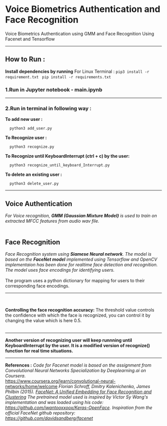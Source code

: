 
   # Voice Biometrics Authentication and Face Recognition<br>

Voice Biometrics Authentication using GMM and Face Recognition Using Facenet and Tensorflow
___

   ## How to Run :
   
 **Install dependencies by running**  For Linux Terminal : ```pip3 install -r requirement.txt``` 
 ``` pip install -r requirements.txt```
 
 ### 1.Run in Jupyter notebook - main.ipynb
 ___
 
 ### 2.Run in terminal in following way :
 
   **To add new user :**
   ```
     python3 add_user.py
   ```
   **To Recognize user :**
   ```
     python3 recognize.py
   ```
   **To Recognize until KeyboardInterrupt (ctrl + c) by the user:**
   ```
     python3 recognize_until_keyboard_Interrupt.py
   ```
   **To delete an existing user :**
   ```
     python3 delete_user.py
   ```
___
## Voice Authentication

   *For Voice recognition, **GMM (Gaussian Mixture Model)** is used to train on extracted MFCC features from audio wav           file.*<br><br>
     
## Face Recognition

  *Face Recognition system using **Siamese Neural network**. The model is based on the **FaceNet model** implemented using Tensorflow and OpenCV implementaion has been done for realtime face detection and recognition.<br>
The model uses face encodings for identifying users.<br><br>*
The program uses a python dictionary for mapping for users to their corresponding face encodings. <br>
___
<br>


**Controlling the face recognition accuracy:**
 The threshold value controls the confidence with which the face is recognized, you can control it by changing the value which is here 0.5. <br><br>
 
___ 
**Another version of recognizing user will keep runnning until KeyboardInterrupt by the user. It is a modified version of recognize() function for real time situations.**
 ___
**References :**
*Code for Facenet model is based on the assignment from Convolutional Neural Networks Specialization by Deeplearning.ai on Coursera*.<br>
https://www.coursera.org/learn/convolutional-neural-networks/home/welcome 
*Florian Schroff, Dmitry Kalenichenko, James Philbin (2015). [FaceNet: A Unified Embedding for Face Recognition and Clustering](https://arxiv.org/pdf/1503.03832.pdf)*
*The pretrained model used is inspired by Victor Sy Wang's implementation and was loaded using his code: https://github.com/iwantooxxoox/Keras-OpenFace.*
*Inspiration from the official FaceNet github repository: https://github.com/davidsandberg/facenet*
